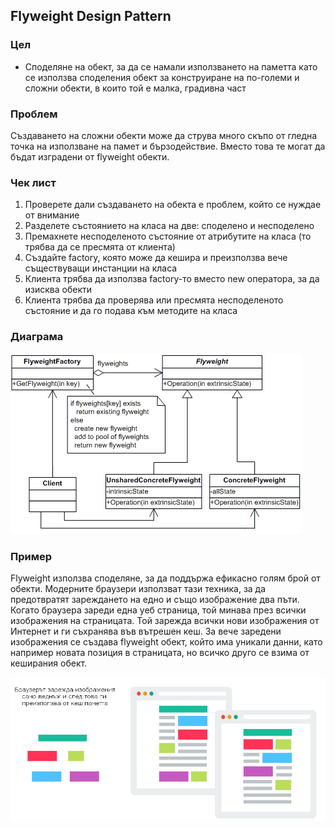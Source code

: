 ## Flyweight Design Pattern ##


### Цел ###

- Споделяне на обект, за да се намали използването на паметта като се използва споделения обект за конструиране на по-големи и сложни обекти, в които той е малка, градивна част

### Проблем ###

Създаването на сложни обекти може да струва много скъпо от гледна точка на използване на памет и бързодействие. Вместо това те могат да бъдат изградени от flyweight обекти.
 
### Чек лист ###

1. Проверете дали създаването на обекта е проблем, който се нуждае от внимание 
2. Разделете състоянието на класа на две: споделено и несподелено
3. Премахнете несподеленото състояние от атрибутите на класа (то трябва да се пресмята от клиента)
4. Създайте factory, която може да кешира и преизползва вече съществуващи инстанции на класа
5. Клиента трябва да използва factory-то вместо new оператора, за да изисква обекти
6. Клиента трябва да проверява или пресмята несподеленото състояние и да го подава към методите на класа

### Диаграма ###

![alt tag](diagrams/flyweight.gif)

### Пример ###

Flyweight използва споделяне, за да поддържа ефикасно голям брой от обекти. Модерните браузери използват тази техника, за да предотвратят зареждането на едно и също изображение два пъти. Когато браузера зареди една уеб страница, той минава през всички изображения на страницата. Той зарежда всички нови изображения от Интернет и ги съхранява във вътрешен кеш. За вече заредени изображения се създава flyweight обект, който има уникали данни, като например новата позиция в страницата, но всичко друго се взима от кеширания обект.

![alt tag](diagrams/flyweight-example.png)
